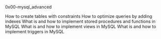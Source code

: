 0x00-mysql_advanced

How to create tables with constraints
How to optimize queries by adding indexes
What is and how to implement stored procedures and functions in MySQL
What is and how to implement views in MySQL
What is and how to implement triggers in MySQL
